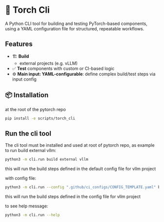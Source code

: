# 🔧 Torch Cli
A  Python CLI tool for building and testing PyTorch-based components, using a YAML configuration file for structured, repeatable workflows.

## Features
- 🏗️ **Build**
    - external projects (e.g. vLLM)
- ✅ **Test** components with custom or CI-based logic
- ⚙️ **Main input: YAML-configurable**: define complex build/test steps via input config

## 📦 Installation
at the root of the pytorch repo
```bash
pip install -e scripts/torch_cli
```

## Run the cli tool
The cli tool must be installed and used at root of pytorch repo, as example to run build external vllm:
```bash
python3 -m cli.run build external vllm
```
this will run the build steps defined in the default config file for vllm project

with config file:
```bash
python3 -m cli.run --config ".github/ci_configs/CONFIG_TEMPLATE.yaml" build external vllm
```
this will run the build steps defined in the config file for vllm project

to see help message:
```bash
python3 -m cli.run --help
```

